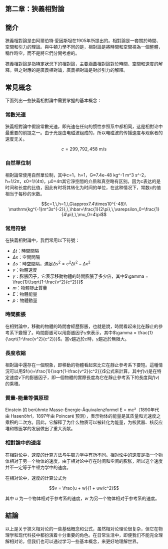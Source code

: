 ## 第二章：狹義相對論

## 簡介

狹義相對論是由阿爾伯特·愛因斯坦在1905年所提出的。相對論是一套關於時間、空間和引力的理論。與牛頓力學不同的是，相對論是將時間和空間視為一個整體，稱作時空，而不是將它們分開考慮的。

狹義相對論是指特定狀況下的相對論，主要涵蓋相對論對於時間、空間和速度的解釋。與之對應的是廣義相對論，廣義相對論是對於引力的解釋。

## 常見概念

下面列出一些狹義相對論中需要掌握的基本概念：

### 常數光速

狹義相對論中假設常數光速，即光速在任何的惯性参照系中都相同，这是相對论中最重要的前提之一。由于光是由电磁波组成的，所以电磁波的传播速度与观察者的速度无关。

$$c = 299,792,458\ \mathrm{m/s}$$

### 自然單位制

相對論常使用自然單位制，其中c=1，h=1，G≈7.4e-48 kg^-1 m^3 s^-2，ħ=1/2π，ε0=1/(4π)，μ0=4π其它淨空間的介质和真空略有区别。因为c表达的是时间和长度的比值，因此有时将其转化为时间的单位，在这种情况下，常数c的值相当于每秒的米数。

$$c=1,\,h=1,\,G\approx7.4\times10^{-48}\ \mathrm{kg^{-1}m^3s^{-2}},\,\hbar=\frac{1}{2\pi},\,\varepsilon_0=\frac{1}{4\pi},\,\mu_0=4\pi$$

### 常用符號

在狹義相對論中，我們常用以下符號：

- $\Delta t$：時間間隔
- $\Delta x$：空間間隔
- $\Delta s$：時空間隔，滿足$\Delta s^2 = c^2\Delta t^2 - \Delta x^2$
- $v$：物體速度
- $\gamma$：膨脹因子，它表示移動物體的時間膨脹了多少倍，其中$\gamma = \frac{1}{\sqrt{1-\frac{v^2}{c^2}}}$
- $m$：物體靜止質量
- $E$：物體能量
- $p$：物體動量

### 時間膨脹

在相對論中，移動的物體的時間會經歷膨脹，也就是說，時間看起來比在靜止的參考系下變慢了。時間膨脹可以用膨脹因子$\gamma$來表示，其中$\gamma = \frac{1}{\sqrt{1-\frac{v^2}{c^2}}}$。當$v$趨近於$c$時，$\gamma$趨近於無限大。

### 長度收縮

相對論中還存在一個現象，即移動的物體看起來比它在靜止參考系下要短。這種情況可以用$f(v)=\frac{1}{\sqrt{1-\frac{v^2}{c^2}}}$公式來計算，其中$f(v)$是在特定速度$v$下的膨脹因子，即一個物體的實際長度為它在靜止參考系下的長度與$f(v)$的乘積。

### 質量-能量等價原理

Einstein 的 berühmte Masse-Energie-Äquivalenzformel E = mc²（1890年代由 Hasenöhrl，1897年由 Poincaré 预测），表示物体的能量是其质量和光速度之乘积的二次方。因此，它解释了为什么物质可以被转化为能量，为核武器、核反应堆和核医学的发展做出了重大贡献。

### 相對論中的速度

在相對论中，速度的计算方法与牛顿力学中有所不同。相对论中的速度是指一个物体相对于另一个物体的速度，由于相对论中存在时间和空间的膨胀，所以这个速度并不一定等于牛顿力学中的速度。

在相对论中，速度的计算公式为

$$v = \frac{u + w}{1 + uw/c^2}$$

其中 $u$ 为一个物体相对于参考系的速度，$w$ 为另一个物体相对于参考系的速度。

## 結論

以上是关于狭义相对论的一些基础概念和公式，虽然相对论理论很复杂，但它在物理学和现代科技中都扮演着十分重要的角色。在日常生活中，即便我们不能完全理解相对论，但我们也可以通过学习一些基本概念，来更好地理解世界。